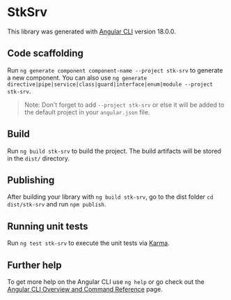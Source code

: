 # StkSrv

This library was generated with [Angular CLI](https://github.com/angular/angular-cli) version 18.0.0.

## Code scaffolding

Run `ng generate component component-name --project stk-srv` to generate a new component. You can also use `ng generate directive|pipe|service|class|guard|interface|enum|module --project stk-srv`.
> Note: Don't forget to add `--project stk-srv` or else it will be added to the default project in your `angular.json` file. 

## Build

Run `ng build stk-srv` to build the project. The build artifacts will be stored in the `dist/` directory.

## Publishing

After building your library with `ng build stk-srv`, go to the dist folder `cd dist/stk-srv` and run `npm publish`.

## Running unit tests

Run `ng test stk-srv` to execute the unit tests via [Karma](https://karma-runner.github.io).

## Further help

To get more help on the Angular CLI use `ng help` or go check out the [Angular CLI Overview and Command Reference](https://angular.dev/tools/cli) page.
